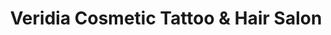 ---
title: "Veridia Cosmetic Tattoo & Hair Salon"
url: /lynchburg/veridia-cosmetic-tattoo-and-hair-salon/
shop: beauty
---
